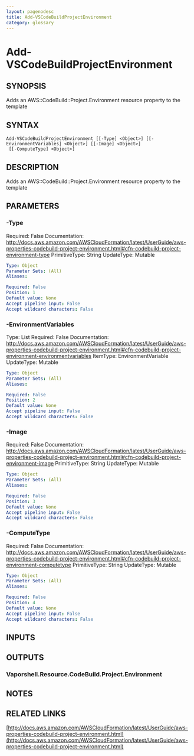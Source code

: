 ```yaml
---
layout: pagenodesc
title: Add-VSCodeBuildProjectEnvironment
category: glossary
---
```


# Add-VSCodeBuildProjectEnvironment

## SYNOPSIS
Adds an AWS::CodeBuild::Project.Environment resource property to the template

## SYNTAX

```
Add-VSCodeBuildProjectEnvironment [[-Type] <Object>] [[-EnvironmentVariables] <Object>] [[-Image] <Object>]
 [[-ComputeType] <Object>]
```

## DESCRIPTION
Adds an AWS::CodeBuild::Project.Environment resource property to the template

## PARAMETERS

### -Type
Required: False
Documentation: http://docs.aws.amazon.com/AWSCloudFormation/latest/UserGuide/aws-properties-codebuild-project-environment.html#cfn-codebuild-project-environment-type
PrimitiveType: String
UpdateType: Mutable

```yaml
Type: Object
Parameter Sets: (All)
Aliases: 

Required: False
Position: 1
Default value: None
Accept pipeline input: False
Accept wildcard characters: False
```

### -EnvironmentVariables
Type: List
Required: False
Documentation: http://docs.aws.amazon.com/AWSCloudFormation/latest/UserGuide/aws-properties-codebuild-project-environment.html#cfn-codebuild-project-environment-environmentvariables
ItemType: EnvironmentVariable
UpdateType: Mutable

```yaml
Type: Object
Parameter Sets: (All)
Aliases: 

Required: False
Position: 2
Default value: None
Accept pipeline input: False
Accept wildcard characters: False
```

### -Image
Required: False
Documentation: http://docs.aws.amazon.com/AWSCloudFormation/latest/UserGuide/aws-properties-codebuild-project-environment.html#cfn-codebuild-project-environment-image
PrimitiveType: String
UpdateType: Mutable

```yaml
Type: Object
Parameter Sets: (All)
Aliases: 

Required: False
Position: 3
Default value: None
Accept pipeline input: False
Accept wildcard characters: False
```

### -ComputeType
Required: False
Documentation: http://docs.aws.amazon.com/AWSCloudFormation/latest/UserGuide/aws-properties-codebuild-project-environment.html#cfn-codebuild-project-environment-computetype
PrimitiveType: String
UpdateType: Mutable

```yaml
Type: Object
Parameter Sets: (All)
Aliases: 

Required: False
Position: 4
Default value: None
Accept pipeline input: False
Accept wildcard characters: False
```

## INPUTS

## OUTPUTS

### Vaporshell.Resource.CodeBuild.Project.Environment

## NOTES

## RELATED LINKS

[http://docs.aws.amazon.com/AWSCloudFormation/latest/UserGuide/aws-properties-codebuild-project-environment.html](http://docs.aws.amazon.com/AWSCloudFormation/latest/UserGuide/aws-properties-codebuild-project-environment.html)

